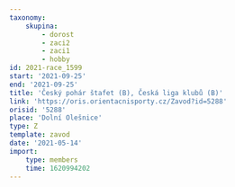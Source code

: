 ```yaml
---
taxonomy:
    skupina:
        - dorost
        - zaci2
        - zaci1
        - hobby
id: 2021-race_1599
start: '2021-09-25'
end: '2021-09-25'
title: 'Český pohár štafet (B), Česká liga klubů (B)'
link: 'https://oris.orientacnisporty.cz/Zavod?id=5288'
orisid: '5288'
place: 'Dolní Olešnice'
type: Z
template: zavod
date: '2021-05-14'
import:
    type: members
    time: 1620994202
---
```


